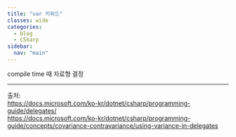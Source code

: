 ```yaml
---
title: "var 키워드"
classes: wide
categories: 
  - blog
  - CSharp
sidebar:
  nav: "main"
---
```

   

compile time 때 자료형 결정
  
---  
출처:   
<https://docs.microsoft.com/ko-kr/dotnet/csharp/programming-guide/delegates/>  
<https://docs.microsoft.com/ko-kr/dotnet/csharp/programming-guide/concepts/covariance-contravariance/using-variance-in-delegates>
